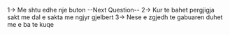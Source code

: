 1-> Me shtu edhe nje buton --Next Question--
2-> Kur te bahet pergjigja sakt me dal e sakta me ngjyr gjelbert
3-> Nese e zgjedh te gabuaren duhet me e ba te kuqe
